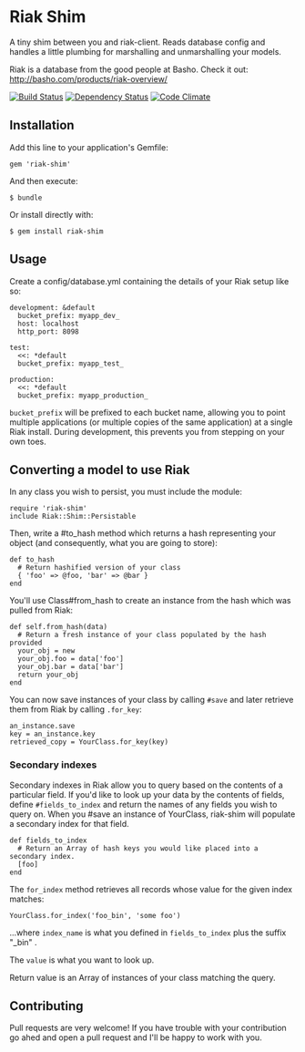 # Riak Shim

A tiny shim between you and riak-client. Reads database config and handles a
little plumbing for marshalling and unmarshalling your models.

Riak is a database from the good people at Basho.  Check it out:
http://basho.com/products/riak-overview/

[![Build Status](https://secure.travis-ci.org/mkb/riak-shim.png?branch=master)](http://travis-ci.org/mkb/riak-shim)
[![Dependency Status](https://gemnasium.com/mkb/riak-shim.png)](https://gemnasium.com/mkb/riak-shim)
[![Code Climate](https://codeclimate.com/github/mkb/riak-shim.png)](https://codeclimate.com/github/mkb/riak-shim)

## Installation

Add this line to your application's Gemfile:

    gem 'riak-shim'

And then execute:

    $ bundle

Or install directly with:

    $ gem install riak-shim

## Usage

Create a config/database.yml containing the details of your Riak setup like so:

    development: &default
      bucket_prefix: myapp_dev_
      host: localhost
      http_port: 8098

    test:
      <<: *default
      bucket_prefix: myapp_test_

    production:
      <<: *default
      bucket_prefix: myapp_production_

`bucket_prefix` will be prefixed to each bucket name, allowing you to point
multiple applications (or multiple copies of the same application) at a single
Riak install. During development, this prevents you from stepping on your own
toes.

## Converting a model to use Riak

In any class you wish to persist, you must include the module:

    require 'riak-shim'
    include Riak::Shim::Persistable

Then, write a #to_hash method which returns a hash representing your object
(and consequently, what you are going to store):

    def to_hash
      # Return hashified version of your class
      { 'foo' => @foo, 'bar' => @bar }
    end

You'll use Class#from_hash to create an instance from the hash which was
pulled from Riak:

    def self.from_hash(data)
      # Return a fresh instance of your class populated by the hash provided
      your_obj = new
      your_obj.foo = data['foo']
      your_obj.bar = data['bar']
      return your_obj
    end

You can now save instances of your class by calling `#save` and later retrieve
them from Riak by calling `.for_key`:

    an_instance.save
    key = an_instance.key
    retrieved_copy = YourClass.for_key(key)

### Secondary indexes

Secondary indexes in Riak allow you to query based on the contents of a
particular field.  If you'd like to look up your data by the contents of
fields, define `#fields_to_index` and return the names of any fields you wish
to query on.  When you #save an instance of YourClass, riak-shim will populate
a secondary index for that field.

    def fields_to_index
      # Return an Array of hash keys you would like placed into a secondary index.
      [foo]
    end

The `for_index` method retrieves all records whose value for the given index
matches:

    YourClass.for_index('foo_bin', 'some foo')

...where `index_name` is what you defined in `fields_to_index` plus the suffix
"_bin" .

The `value` is what you want to look up.

Return value is an Array of instances of your class matching the query.


## Contributing

Pull requests are very welcome! If you have trouble with your contribution
go ahed and open a pull request and I'll be happy to work with you.
